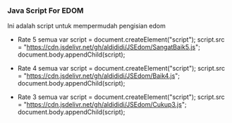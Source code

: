 ### Java Script For EDOM
Ini adalah script untuk mempermudah pengisian edom

* Rate 5 semua 
var script = document.createElement("script");
script.src = "https://cdn.jsdelivr.net/gh/aldididi/JSEdom/SangatBaik5.js";
document.body.appendChild(script);

* Rate 4 semua
var script = document.createElement("script");
script.src = "https://cdn.jsdelivr.net/gh/aldididi/JSEdom/Baik4.js";
document.body.appendChild(script);

* Rate 3 semua 
var script = document.createElement("script");
script.src = "https://cdn.jsdelivr.net/gh/aldididi/JSEdom/Cukup3.js";
document.body.appendChild(script);